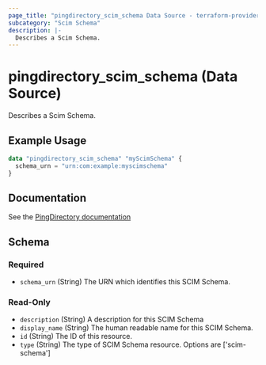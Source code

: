 ```yaml
---
page_title: "pingdirectory_scim_schema Data Source - terraform-provider-pingdirectory"
subcategory: "Scim Schema"
description: |-
  Describes a Scim Schema.
---
```


# pingdirectory_scim_schema (Data Source)

Describes a Scim Schema.

## Example Usage

```terraform
data "pingdirectory_scim_schema" "myScimSchema" {
  schema_urn = "urn:com:example:myscimschema"
}
```

## Documentation
See the [PingDirectory documentation](https://docs.pingidentity.com/r/en-us/pingdirectory-93/pd_proxy_config_ldap_mapped_scim_resource_type)

<!-- schema generated by tfplugindocs -->
## Schema

### Required

- `schema_urn` (String) The URN which identifies this SCIM Schema.

### Read-Only

- `description` (String) A description for this SCIM Schema
- `display_name` (String) The human readable name for this SCIM Schema.
- `id` (String) The ID of this resource.
- `type` (String) The type of SCIM Schema resource. Options are ['scim-schema']

